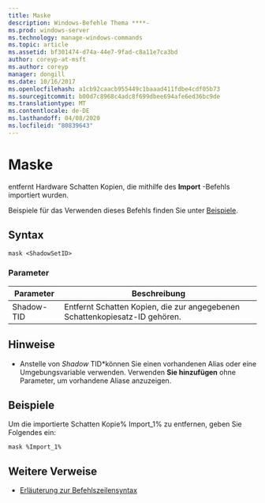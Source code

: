 ```yaml
---
title: Maske
description: Windows-Befehle Thema ****-
ms.prod: windows-server
ms.technology: manage-windows-commands
ms.topic: article
ms.assetid: bf301474-d74a-44e7-9fad-c8a11e7ca3bd
author: coreyp-at-msft
ms.author: coreyp
manager: dongill
ms.date: 10/16/2017
ms.openlocfilehash: a1cb92caacb955449c1baaad411fdbe4cdf05b73
ms.sourcegitcommit: b00d7c8968c4adc8f699dbee694afe6ed36bc9de
ms.translationtype: MT
ms.contentlocale: de-DE
ms.lasthandoff: 04/08/2020
ms.locfileid: "80839643"
---
```

# <a name="mask"></a>Maske



entfernt Hardware Schatten Kopien, die mithilfe des **Import** -Befehls importiert wurden.

Beispiele für das Verwenden dieses Befehls finden Sie unter [Beispiele](#BKMK_examples).

## <a name="syntax"></a>Syntax

```
mask <ShadowSetID>
```

### <a name="parameters"></a>Parameter

|Parameter|Beschreibung|
|---------|-----------|
|Shadow-TID|Entfernt Schatten Kopien, die zur angegebenen Schattenkopiesatz-ID gehören.|

## <a name="remarks"></a>Hinweise

-   Anstelle von *Shadow* TID*können Sie einen vorhandenen Alias oder eine Umgebungsvariable verwenden. Verwenden **Sie hinzufügen** ohne Parameter, um vorhandene Aliase anzuzeigen.

## <a name="examples"></a><a name=BKMK_examples></a>Beispiele

Um die importierte Schatten Kopie% Import_1% zu entfernen, geben Sie Folgendes ein:
```
mask %Import_1%
```

## <a name="additional-references"></a>Weitere Verweise

- [Erläuterung zur Befehlszeilensyntax](command-line-syntax-key.md)